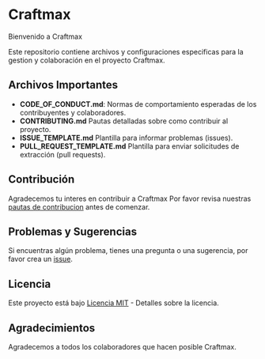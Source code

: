 # Craftmax

Bienvenido a Craftmax

Este repositorio contiene archivos y configuraciones especificas para la gestion y colaboración en el proyecto Craftmax.

## Archivos Importantes

- **CODE_OF_CONDUCT.md**: Normas de comportamiento esperadas de los contribuyentes y colaboradores.
- **CONTRIBUTING.md** Pautas detalladas sobre como contribuir al proyecto.
- **ISSUE_TEMPLATE.md** Plantilla para informar problemas (issues).
- **PULL_REQUEST_TEMPLATE.md** Plantilla para enviar solicitudes de extracción (pull requests).

## Contribución

Agradecemos tu interes en contribuir a Craftmax Por favor revisa nuestras [pautas de contribucion](CONTRIBUTING.md) antes de comenzar.

## Problemas y Sugerencias

Si encuentras algún problema, tienes una pregunta o una sugerencia, por favor crea un [issue](https://github.com/Craftmax/.github/issues).

## Licencia

Este proyecto está bajo [Licencia MIT](LICENSE.md) - Detalles sobre la licencia.

## Agradecimientos

Agradecemos a todos los colaboradores que hacen posible Craftmax.
